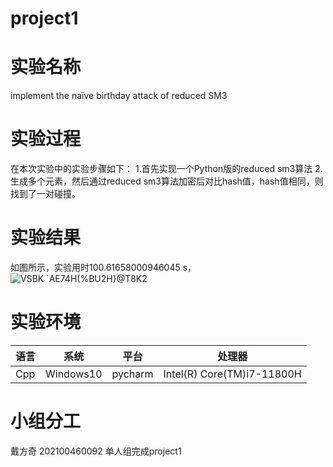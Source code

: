 
# project1

# 实验名称
implement the naïve birthday attack of reduced SM3

# 实验过程
在本次实验中的实验步骤如下：
1.首先实现一个Python版的reduced sm3算法
2.生成多个元素，然后通过reduced sm3算法加密后对比hash值，hash值相同，则找到了一对碰撞。


# 实验结果
如图所示，实验用时100.61658000946045 s，
![VSBK `AE74H(%BU2H}@T8K2](https://github.com/jlwdfq/project/assets/129512207/ef510f60-72fa-4ff7-bc5e-0fa60c82a25e)

# 实验环境
| 语言  | 系统      | 平台   | 处理器                     |
|-------|-----------|--------|----------------------------|
| Cpp   | Windows10 | pycharm| Intel(R) Core(TM)i7-11800H |
# 小组分工
戴方奇 202100460092 单人组完成project1
